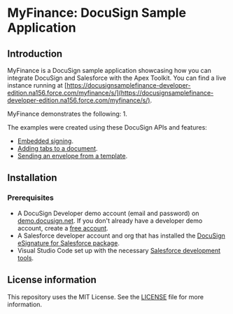 # MyFinance: DocuSign Sample Application

## Introduction
MyFinance is a DocuSign sample application showcasing how you can integrate DocuSign and Salesforce with the Apex Toolkit. You can find a live instance running at [https://docusignsamplefinance-developer-edition.na156.force.com/myfinance/s/](https://docusignsamplefinance-developer-edition.na156.force.com/myfinance/s/).

MyFinance demonstrates the following:
1. 

The examples were created using these DocuSign APIs and features:
   * [Embedded signing](https://developers.docusign.com/docs/salesforce/how-to/embedded-sending-signing/).
   * [Adding tabs to a document](https://developers.docusign.com/docs/salesforce/how-to/send-envelope-with-tabs/).
   * [Sending an envelope from a template](https://developers.docusign.com/docs/salesforce/how-to/send-envelope/).


## Installation

### Prerequisites
* A DocuSign Developer demo account (email and password) on [demo.docusign.net](https://demo.docusign.net). If you don't already have a developer demo account, create a [free account](https://go.docusign.com/o/sandbox/).
* A Salesforce developer account and org that has installed the [DocuSign eSignature for Salesforce package](https://developers.docusign.com/docs/salesforce/how-to/apex-toolkit-install/).
* Visual Studio Code set up with the necessary [Salesforce development tools](https://trailhead.salesforce.com/content/learn/projects/set-up-your-lightning-web-components-developer-tools/install-development-tools).


## License information
This repository uses the MIT License. See the [LICENSE](./LICENSE) file for more information.